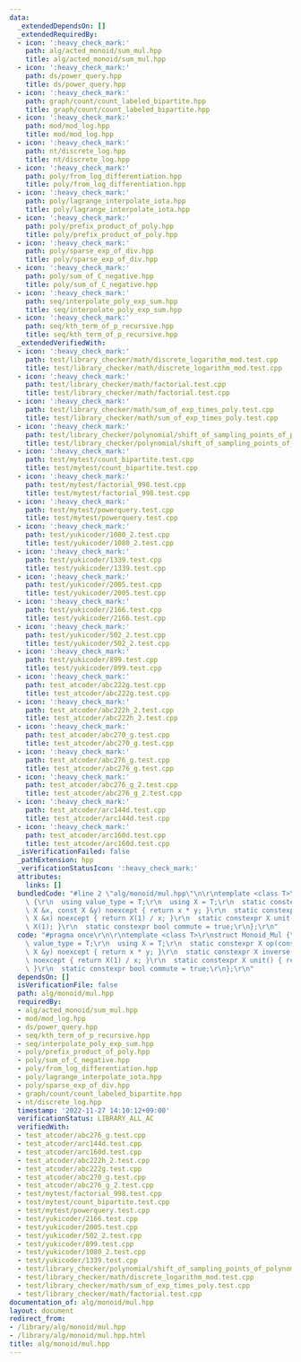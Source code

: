 ```yaml
---
data:
  _extendedDependsOn: []
  _extendedRequiredBy:
  - icon: ':heavy_check_mark:'
    path: alg/acted_monoid/sum_mul.hpp
    title: alg/acted_monoid/sum_mul.hpp
  - icon: ':heavy_check_mark:'
    path: ds/power_query.hpp
    title: ds/power_query.hpp
  - icon: ':heavy_check_mark:'
    path: graph/count/count_labeled_bipartite.hpp
    title: graph/count/count_labeled_bipartite.hpp
  - icon: ':heavy_check_mark:'
    path: mod/mod_log.hpp
    title: mod/mod_log.hpp
  - icon: ':heavy_check_mark:'
    path: nt/discrete_log.hpp
    title: nt/discrete_log.hpp
  - icon: ':heavy_check_mark:'
    path: poly/from_log_differentiation.hpp
    title: poly/from_log_differentiation.hpp
  - icon: ':heavy_check_mark:'
    path: poly/lagrange_interpolate_iota.hpp
    title: poly/lagrange_interpolate_iota.hpp
  - icon: ':heavy_check_mark:'
    path: poly/prefix_product_of_poly.hpp
    title: poly/prefix_product_of_poly.hpp
  - icon: ':heavy_check_mark:'
    path: poly/sparse_exp_of_div.hpp
    title: poly/sparse_exp_of_div.hpp
  - icon: ':heavy_check_mark:'
    path: poly/sum_of_C_negative.hpp
    title: poly/sum_of_C_negative.hpp
  - icon: ':heavy_check_mark:'
    path: seq/interpolate_poly_exp_sum.hpp
    title: seq/interpolate_poly_exp_sum.hpp
  - icon: ':heavy_check_mark:'
    path: seq/kth_term_of_p_recursive.hpp
    title: seq/kth_term_of_p_recursive.hpp
  _extendedVerifiedWith:
  - icon: ':heavy_check_mark:'
    path: test/library_checker/math/discrete_logarithm_mod.test.cpp
    title: test/library_checker/math/discrete_logarithm_mod.test.cpp
  - icon: ':heavy_check_mark:'
    path: test/library_checker/math/factorial.test.cpp
    title: test/library_checker/math/factorial.test.cpp
  - icon: ':heavy_check_mark:'
    path: test/library_checker/math/sum_of_exp_times_poly.test.cpp
    title: test/library_checker/math/sum_of_exp_times_poly.test.cpp
  - icon: ':heavy_check_mark:'
    path: test/library_checker/polynomial/shift_of_sampling_points_of_polynomial.test.cpp
    title: test/library_checker/polynomial/shift_of_sampling_points_of_polynomial.test.cpp
  - icon: ':heavy_check_mark:'
    path: test/mytest/count_bipartite.test.cpp
    title: test/mytest/count_bipartite.test.cpp
  - icon: ':heavy_check_mark:'
    path: test/mytest/factorial_998.test.cpp
    title: test/mytest/factorial_998.test.cpp
  - icon: ':heavy_check_mark:'
    path: test/mytest/powerquery.test.cpp
    title: test/mytest/powerquery.test.cpp
  - icon: ':heavy_check_mark:'
    path: test/yukicoder/1080_2.test.cpp
    title: test/yukicoder/1080_2.test.cpp
  - icon: ':heavy_check_mark:'
    path: test/yukicoder/1339.test.cpp
    title: test/yukicoder/1339.test.cpp
  - icon: ':heavy_check_mark:'
    path: test/yukicoder/2005.test.cpp
    title: test/yukicoder/2005.test.cpp
  - icon: ':heavy_check_mark:'
    path: test/yukicoder/2166.test.cpp
    title: test/yukicoder/2166.test.cpp
  - icon: ':heavy_check_mark:'
    path: test/yukicoder/502_2.test.cpp
    title: test/yukicoder/502_2.test.cpp
  - icon: ':heavy_check_mark:'
    path: test/yukicoder/899.test.cpp
    title: test/yukicoder/899.test.cpp
  - icon: ':heavy_check_mark:'
    path: test_atcoder/abc222g.test.cpp
    title: test_atcoder/abc222g.test.cpp
  - icon: ':heavy_check_mark:'
    path: test_atcoder/abc222h_2.test.cpp
    title: test_atcoder/abc222h_2.test.cpp
  - icon: ':heavy_check_mark:'
    path: test_atcoder/abc270_g.test.cpp
    title: test_atcoder/abc270_g.test.cpp
  - icon: ':heavy_check_mark:'
    path: test_atcoder/abc276_g.test.cpp
    title: test_atcoder/abc276_g.test.cpp
  - icon: ':heavy_check_mark:'
    path: test_atcoder/abc276_g_2.test.cpp
    title: test_atcoder/abc276_g_2.test.cpp
  - icon: ':heavy_check_mark:'
    path: test_atcoder/arc144d.test.cpp
    title: test_atcoder/arc144d.test.cpp
  - icon: ':heavy_check_mark:'
    path: test_atcoder/arc160d.test.cpp
    title: test_atcoder/arc160d.test.cpp
  _isVerificationFailed: false
  _pathExtension: hpp
  _verificationStatusIcon: ':heavy_check_mark:'
  attributes:
    links: []
  bundledCode: "#line 2 \"alg/monoid/mul.hpp\"\n\r\ntemplate <class T>\r\nstruct Monoid_Mul\
    \ {\r\n  using value_type = T;\r\n  using X = T;\r\n  static constexpr X op(const\
    \ X &x, const X &y) noexcept { return x * y; }\r\n  static constexpr X inverse(const\
    \ X &x) noexcept { return X(1) / x; }\r\n  static constexpr X unit() { return\
    \ X(1); }\r\n  static constexpr bool commute = true;\r\n};\r\n"
  code: "#pragma once\r\n\r\ntemplate <class T>\r\nstruct Monoid_Mul {\r\n  using\
    \ value_type = T;\r\n  using X = T;\r\n  static constexpr X op(const X &x, const\
    \ X &y) noexcept { return x * y; }\r\n  static constexpr X inverse(const X &x)\
    \ noexcept { return X(1) / x; }\r\n  static constexpr X unit() { return X(1);\
    \ }\r\n  static constexpr bool commute = true;\r\n};\r\n"
  dependsOn: []
  isVerificationFile: false
  path: alg/monoid/mul.hpp
  requiredBy:
  - alg/acted_monoid/sum_mul.hpp
  - mod/mod_log.hpp
  - ds/power_query.hpp
  - seq/kth_term_of_p_recursive.hpp
  - seq/interpolate_poly_exp_sum.hpp
  - poly/prefix_product_of_poly.hpp
  - poly/sum_of_C_negative.hpp
  - poly/from_log_differentiation.hpp
  - poly/lagrange_interpolate_iota.hpp
  - poly/sparse_exp_of_div.hpp
  - graph/count/count_labeled_bipartite.hpp
  - nt/discrete_log.hpp
  timestamp: '2022-11-27 14:10:12+09:00'
  verificationStatus: LIBRARY_ALL_AC
  verifiedWith:
  - test_atcoder/abc276_g.test.cpp
  - test_atcoder/arc144d.test.cpp
  - test_atcoder/arc160d.test.cpp
  - test_atcoder/abc222h_2.test.cpp
  - test_atcoder/abc222g.test.cpp
  - test_atcoder/abc270_g.test.cpp
  - test_atcoder/abc276_g_2.test.cpp
  - test/mytest/factorial_998.test.cpp
  - test/mytest/count_bipartite.test.cpp
  - test/mytest/powerquery.test.cpp
  - test/yukicoder/2166.test.cpp
  - test/yukicoder/2005.test.cpp
  - test/yukicoder/502_2.test.cpp
  - test/yukicoder/899.test.cpp
  - test/yukicoder/1080_2.test.cpp
  - test/yukicoder/1339.test.cpp
  - test/library_checker/polynomial/shift_of_sampling_points_of_polynomial.test.cpp
  - test/library_checker/math/discrete_logarithm_mod.test.cpp
  - test/library_checker/math/sum_of_exp_times_poly.test.cpp
  - test/library_checker/math/factorial.test.cpp
documentation_of: alg/monoid/mul.hpp
layout: document
redirect_from:
- /library/alg/monoid/mul.hpp
- /library/alg/monoid/mul.hpp.html
title: alg/monoid/mul.hpp
---
```

